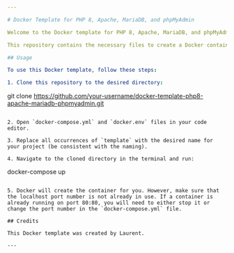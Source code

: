 ```yaml
---

# Docker Template for PHP 8, Apache, MariaDB, and phpMyAdmin

Welcome to the Docker template for PHP 8, Apache, MariaDB, and phpMyAdmin!

This repository contains the necessary files to create a Docker container that is ready to use. It includes PHP 8, Apache, MariaDB, and phpMyAdmin, making it easy to set up a development environment for PHP web applications.

## Usage

To use this Docker template, follow these steps:

1. Clone this repository to the desired directory:

   ```
   git clone https://github.com/your-username/docker-template-php8-apache-mariadb-phpmyadmin.git
   ```

2. Open `docker-compose.yml` and `docker.env` files in your code editor.

3. Replace all occurrences of `template` with the desired name for your project (be consistent with the naming).

4. Navigate to the cloned directory in the terminal and run:

   ```
   docker-compose up
   ```

5. Docker will create the container for you. However, make sure that the localhost port number is not already in use. If a container is already running on port 80:80, you will need to either stop it or change the port number in the `docker-compose.yml` file.

## Credits

This Docker template was created by Laurent.

---
```

